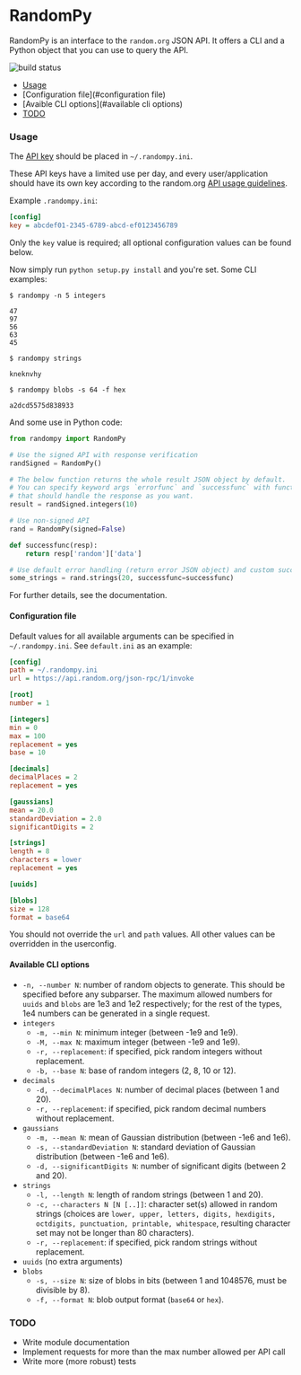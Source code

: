 RandomPy
========

RandomPy is an interface to the `random.org` JSON API. It offers a CLI and a
Python object that you can use to query the API.

![build status](https://travis-ci.org/KDercksen/randompy.svg)

- [Usage](#usage)
- [Configuration file](#configuration file)
- [Avaible CLI options](#available cli options)
- [TODO](#todo)

### Usage

The [API key](https://api.random.org/api-keys/beta) should be placed in
`~/.randompy.ini`.

These API keys have a limited use per day, and every user/application should
have its own key according to the random.org
[API usage guidelines](https://api.random.org/guidelines).

Example `.randompy.ini`:

```INI
[config]
key = abcdef01-2345-6789-abcd-ef0123456789
```

Only the `key` value is required; all optional configuration values can be
found below.

Now simply run `python setup.py install` and you're set. Some CLI examples:

    $ randompy -n 5 integers

    47
    97
    56
    63
    45

    $ randompy strings

    kneknvhy

    $ randompy blobs -s 64 -f hex

    a2dcd5575d838933

And some use in Python code:

```python
from randompy import RandomPy

# Use the signed API with response verification
randSigned = RandomPy()

# The below function returns the whole result JSON object by default.
# You can specify keyword args `errorfunc` and `successfunc` with functions
# that should handle the response as you want.
result = randSigned.integers(10)

# Use non-signed API
rand = RandomPy(signed=False)

def successfunc(resp):
    return resp['random']['data']

# Use default error handling (return error JSON object) and custom successfunc
some_strings = rand.strings(20, successfunc=successfunc)
```

For further details, see the documentation.

#### Configuration file

Default values for all available arguments can be specified in
`~/.randompy.ini`. See `default.ini` as an example:

```INI
[config]
path = ~/.randompy.ini
url = https://api.random.org/json-rpc/1/invoke

[root]
number = 1

[integers]
min = 0
max = 100
replacement = yes
base = 10

[decimals]
decimalPlaces = 2
replacement = yes

[gaussians]
mean = 20.0
standardDeviation = 2.0
significantDigits = 2

[strings]
length = 8
characters = lower
replacement = yes

[uuids]

[blobs]
size = 128
format = base64
```

You should not override the `url` and `path` values. All other values can be
overridden in the userconfig.

#### Available CLI options

- `-n, --number N`: number of random objects to generate. This should be
                    specified before any subparser. The maximum allowed numbers
                    for `uuids` and `blobs` are 1e3 and 1e2 respectively; for
                    the rest of the types, 1e4 numbers can be generated in a
                    single request. 
- `integers`
    - `-m, --min N`: minimum integer (between -1e9 and 1e9).
    - `-M, --max N`: maximum integer (between -1e9 and 1e9).
    - `-r, --replacement`: if specified, pick random integers without
                           replacement.
    - `-b, --base N`: base of random integers (2, 8, 10 or 12).
- `decimals`
    - `-d, --decimalPlaces N`: number of decimal places (between 1 and 20).
    - `-r, --replacement`: if specified, pick random decimal numbers without
                           replacement.
- `gaussians`
    - `-m, --mean N`: mean of Gaussian distribution (between -1e6 and 1e6).
    - `-s, --standardDeviation N`: standard deviation of Gaussian distribution
                                 (between -1e6 and 1e6).
    - `-d, --significantDigits N`: number of significant digits (between 2 and
                                 20).
- `strings`
    - `-l, --length N`: length of random strings (between 1 and 20).
    - `-c, --characters N [N [..]]`: character set(s) allowed in random strings
                                     (choices are `lower, upper, letters,
                                     digits, hexdigits, octdigits, punctuation,
                                     printable, whitespace`, resulting
                                     character set may not be longer than 80
                                     characters).
    - `-r, --replacement`: if specified, pick random strings without
                           replacement.
- `uuids` (no extra arguments)
- `blobs`
    - `-s, --size N`: size of blobs in bits (between 1 and 1048576, must be
                    divisible by 8).
    - `-f, --format N`: blob output format (`base64` or `hex`).

### TODO

- Write module documentation
- Implement requests for more than the max number allowed per API call
- Write more (more robust) tests
